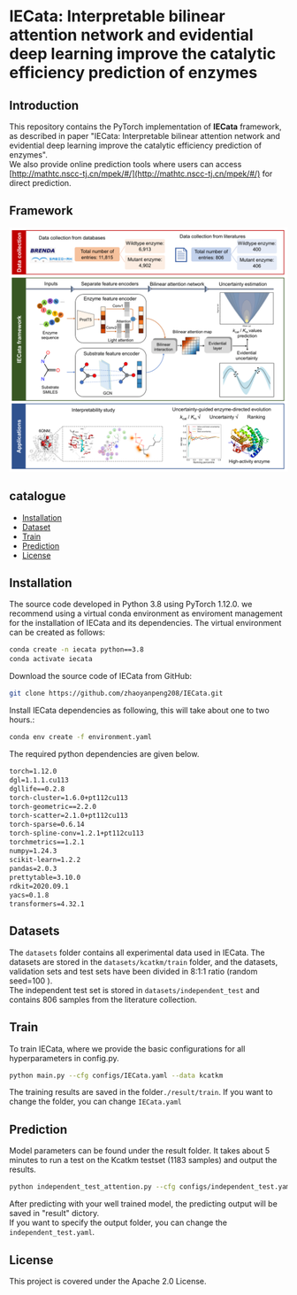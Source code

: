 # IECata: Interpretable bilinear attention network and evidential deep learning improve the catalytic efficiency prediction of enzymes 

## Introduction
This repository contains the PyTorch implementation of **IECata** framework, as described in paper
 "IECata: Interpretable bilinear attention network and evidential deep learning improve the catalytic efficiency prediction of enzymes".  
 We also provide online prediction tools where users can access [http://mathtc.nscc-tj.cn/mpek/#/](http://mathtc.nscc-tj.cn/mpek/#/) for direct prediction.

## Framework
![IECata](IECata.png)
## catalogue

- [Installation](#Installation)
- [Dataset](#Dataset)
- [Train](#Train)
- [Prediction](#Prediction)
- [License](#License)

## Installation
The source code developed in Python 3.8 using PyTorch 1.12.0. 
we recommend using a virtual conda
 environment as enviroment management for the installation of 
 IECata and its dependencies. 
 The virtual environment can be created as follows:
```bash
conda create -n iecata python==3.8
conda activate iecata
```
Download the source code of IECata from GitHub:
```bash
git clone https://github.com/zhaoyanpeng208/IECata.git
```
Install IECata dependencies as following, this will take about one to two hours.:
```bash
conda env create -f environment.yaml
```
The required python dependencies are given below.
```
torch=1.12.0
dgl=1.1.1.cu113
dgllife==0.2.8
torch-cluster=1.6.0+pt112cu113
torch-geometric==2.2.0
torch-scatter=2.1.0+pt112cu113
torch-sparse=0.6.14
torch-spline-conv=1.2.1+pt112cu113
torchmetrics==1.2.1
numpy=1.24.3
scikit-learn=1.2.2
pandas=2.0.3
prettytable=3.10.0
rdkit=2020.09.1
yacs=0.1.8
transformers=4.32.1
```


## Datasets
The `datasets` folder contains all experimental data used in IECata. 
The datasets are stored in the `datasets/kcatkm/train` folder, 
and the datasets, validation sets and test sets have been 
divided in 8:1:1 ratio (random seed=100 ).  
The independent test set is stored in `datasets/independent_test`
and contains 806 samples from the literature collection.


## Train
To train IECata, where we provide the
 basic configurations for all hyperparameters in config.py. 
```bash
python main.py --cfg configs/IECata.yaml --data kcatkm
```
The training results are saved in the folder`./result/train`. 
If you want to change the folder, you can change `IECata.yaml`
## Prediction
Model parameters can be found under the result folder.
It takes about 5 minutes to run a test on the Kcatkm testset
 (1183 samples) and output the results.
```bash 
python independent_test_attention.py --cfg configs/independent_test.yaml --data independent_test 
```
After predicting with your well trained model, 
the predicting output will be saved in "result" dictory.  
If you want to specify the output folder, you can change
 the `independent_test.yaml`.
 
## License
This project is covered under the Apache 2.0 License.


